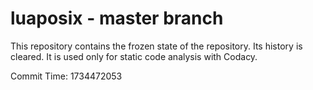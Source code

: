 # luaposix - master branch

This repository contains the frozen state of the repository.
Its history is cleared. It is used only for static code
analysis with Codacy.

Commit Time: 1734472053